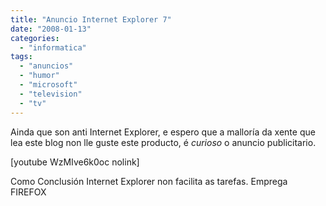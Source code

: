 ```yaml
---
title: "Anuncio Internet Explorer 7"
date: "2008-01-13"
categories: 
  - "informatica"
tags: 
  - "anuncios"
  - "humor"
  - "microsoft"
  - "television"
  - "tv"
---
```


Ainda que son anti Internet Explorer, e espero que a malloría da xente que lea este blog non lle guste este producto, é _curioso_ o anuncio publicitario.

\[youtube WzMIve6k0oc nolink\]

Como Conclusión Internet Explorer non facilita as tarefas. Emprega FIREFOX
